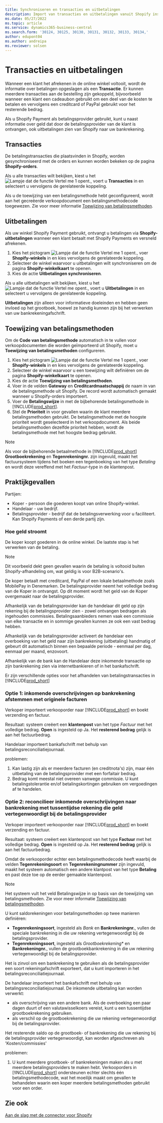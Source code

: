 ```yaml
---
title: Synchroniseren en transacties en uitbetalingen
description: Import van transacties en uitbetalingen vanuit Shopify instellen en uitvoeren.
ms.date: 05/27/2022
ms.topic: article
ms.service: dynamics365-business-central
ms.search.form: '30124, 30125, 30130, 30131, 30132, 30133, 30134,'
author: edupont04
ms.author: andreipa
ms.reviewer: solsen
---
```


# <a name="transactions-and-payouts"></a><a name="transactions-and-payouts"></a><a name="transactions-and-payouts"></a>Transacties en uitbetalingen

Wanneer een klant het afrekenen in de online winkel voltooit, wordt de informatie over betalingen opgeslagen als een **Transactie**. Er kunnen meerdere transacties aan de bestelling zijn gekoppeld, bijvoorbeeld wanneer een klant een cadeaubon gebruikt om een deel van de kosten te betalen en vervolgens een creditcard of PayPal gebruikt voor het resterende bedrag.

Als u Shopify Payment als betalingsprovider gebruikt, kunt u naast informatie over geld dat door de betalingsprovider van de klant is ontvangen, ook uitbetalingen zien van Shopify naar uw bankrekening.

## <a name="transactions"></a><a name="transactions"></a><a name="transactions"></a>Transacties

De betalingstransacties die plaatsvinden in Shopify, worden gesynchroniseerd met de orders en kunnen worden bekeken op de pagina **Shopify-orders**.

Als u alle transacties wilt bekijken, kiest u het ![Lampje dat de functie Vertel me 1 opent.](../media/ui-search/search_small.png "Vertel me wat u wilt doen"), voert u **Transacties** in en selecteert u vervolgens de gerelateerde koppeling.

Als u de toewijzing van een betalingsmethode hebt geconfigureerd, wordt aan het gecreëerde verkoopdocument een betalingsmethodecode toegewezen. Zie voor meer informatie [Toewijzing van betalingsmethoden](#payment-method-mapping).

## <a name="payouts"></a><a name="payouts"></a><a name="payouts"></a>Uitbetalingen

Als uw winkel Shopify Payment gebruikt, ontvangt u betalingen via **Shopify-uitbetalingen** wanneer een klant betaalt met Shopify Payments en versneld afrekenen.

1. Kies het pictogram ![Lampje dat de functie Vertel me 1 opent.](../media/ui-search/search_small.png "Vertel me wat u wilt doen"), voer **Shopify-winkels** in en kies vervolgens de gerelateerde koppeling.
2. Selecteer de winkel waarvoor u uitbetalingen wilt synchroniseren om de pagina **Shopify-winkelkaart** te openen.
3. Kies de actie **Uitbetalingen synchroniseren**.

Als u alle uitbetalingen wilt bekijken, kiest u het ![Lampje dat de functie Vertel me opent.](../media/ui-search/search_small.png "Vertel me wat u wilt doen"), voert u **Uitbetalingen** in en selecteert u vervolgens de gerelateerde koppeling.

**Uitbetalingen** zijn alleen voor informatieve doeleinden en hebben geen invloed op het grootboek, hoewel ze handig kunnen zijn bij het verwerken van uw bankrekeningafschrift.

## <a name="payment-method-mapping"></a><a name="payment-method-mapping"></a><a name="payment-method-mapping"></a>Toewijzing van betalingsmethoden

Om de **Code van betalingsmethode** automatisch in te vullen voor verkoopdocumenten die worden geïmporteerd uit Shopify, moet u **Toewijzing van betalingsmethoden** configureren.

1. Kies het pictogram ![Lampje dat de functie Vertel me 1 opent.](../media/ui-search/search_small.png "Vertel me wat u wilt doen"), voer **Shopify-winkels** in en kies vervolgens de gerelateerde koppeling.
2. Selecteer de winkel waarvoor u een toewijzing wilt definiëren om de pagina **Shopify-winkelkaart** te openen.
3. Kies de actie **Toewijzing van betalingsmethoden**.
4. Voer in de velden **Gateway** en **Creditcardmaatschappij** de naam in van de betalingsmethode uit Shopify. De record wordt automatisch gemaakt wanneer u Shopify-orders importeert.
5. Voer de **Betalingswijze** in met de bijbehorende betalingsmethode in [!INCLUDE[prod_short](../includes/prod_short.md)].
6. Stel de **Prioriteit** in voor gevallen waarin de klant meerdere betalingsmethoden gebruikt. De betalingsmethode met de hoogste prioriteit wordt geselecteerd in het verkoopdocument. Als beide betalingsmethoden dezelfde prioriteit hebben, wordt de betalingsmethode met het hoogste bedrag gebruikt.

> [!NOTE]  
> Als voor de bijbehorende betaalmethode in [!INCLUDE[prod_short](../includes/prod_short.md)] **Grootboekrekening** en **Tegenrekeningnr.** zijn ingevuld, maakt het factuursysteem tijdens het boeken een tegenboeking van het type *Betaling* en wordt deze vereffend met het *Factuur*-type in de klantenpost.

## <a name="use-cases"></a><a name="use-cases"></a><a name="use-cases"></a>Praktijkgevallen
  
Partijen:

* Koper - persoon die goederen koopt van online Shopify-winkel.
* Handelaar - uw bedrijf.
* Betalingsprovider - bedrijf dat de betalingsverwerking voor u faciliteert. Kan Shopify Payments of een derde partij zijn.

### <a name="how-money-flows"></a><a name="how-money-flows"></a><a name="how-money-flows"></a>Hoe geld stroomt

De koper koopt goederen in de online winkel. De laatste stap is het verwerken van de betaling.

>[!NOTE]
> Dit voorbeeld dekt geen gevallen waarin de betaling is voltooid buiten Shopify-afhandeling om, wat geldig is voor B2B-scenario's.
  
De koper betaalt met creditcard, PayPal of een lokale betaalmethode zoals MobilePay in Denemarken. De betalingsprovider neemt het volledige bedrag van de Koper in ontvangst. Op dit moment wordt het geld van de Koper overgemaakt naar de betalingsprovider.

Afhankelijk van de betalingsprovider kan de handelaar dit geld op zijn rekening bij de betalingsprovider zien - zowel ontvangen bedragen als ingehouden commissies. Betalingsaanbieders nemen vaak een commissie van elke transactie en in sommige gevallen kunnen ze ook een vast bedrag hebben.
  
Afhankelijk van de betalingsprovider activeert de handelaar een overboeking van het geld naar zijn bankrekening (uitbetaling) handmatig of gebeurt dit automatisch binnen een bepaalde periode - eenmaal per dag, eenmaal per maand, enzovoort.
  
Afhankelijk van de bank kan de Handelaar deze inkomende transactie op zijn bankrekening zien via internetbankieren of in het bankafschrift.

Er zijn verschillende opties voor het afhandelen van betalingstransacties in [!INCLUDE[prod_short](../includes/prod_short.md)]
  
### <a name="option-1-reconcile-incoming-transfers-to-bank-account-against-original-invoices"></a><a name="option-1-reconcile-incoming-transfers-to-bank-account-against-original-invoices"></a><a name="option-1-reconcile-incoming-transfers-to-bank-account-against-original-invoices"></a>Optie 1: inkomende overschrijvingen op bankrekening afstemmen met originele facturen
  
Verkoper importeert verkooporder naar [!INCLUDE[prod_short](../includes/prod_short.md)] en boekt verzending en factuur.

Resultaat: systeem creëert een **klantenpost** van het type *Factuur* met het volledige bedrag. **Open** is ingesteld op Ja. Het **resterend bedrag** gelijk is aan het factuurbedrag.

Handelaar importeert bankafschrift met behulp van betalingsreconciliatiejournaal.

problemen:

1. Kan lastig zijn als er meerdere facturen (en creditnota's) zijn, maar één uitbetaling van de betalingsprovider met een forfaitair bedrag.
2. Bedrag komt meestal niet overeen vanwege commissie. U kunt betalingstolerantie en/of betalingskortingen gebruiken om vergoedingen af te handelen.

### <a name="option-2-reconcile-incoming-transfers-to-bank-account-against-interim-account-representing-money-at-the-payment-provider"></a><a name="option-2-reconcile-incoming-transfers-to-bank-account-against-interim-account-representing-money-at-the-payment-provider"></a><a name="option-2-reconcile-incoming-transfers-to-bank-account-against-interim-account-representing-money-at-the-payment-provider"></a>Optie 2: reconcilieer inkomende overschrijvingen naar bankrekening met tussentijdse rekening die geld vertegenwoordigt bij de betalingsprovider
  
Verkoper importeert verkooporder naar [!INCLUDE[prod_short](../includes/prod_short.md)] en boekt verzending en factuur.
  
Resultaat: systeem creëert een klantenpost van het type **Factuur** met het volledige bedrag. **Open** is ingesteld op Ja. Het **resterend bedrag** gelijk is aan het factuurbedrag.

Omdat de verkooporder echter een betalingsmethodecode heeft waarbij de velden **Tegenrekeningsoort** en **Tegenrekeningnummer** zijn ingevuld, maakt het systeem automatisch een andere klantpost van het type **Betaling** en past deze toe op de eerder gemaakte klantenpost.

>[!NOTE]
> Het systeem vult het veld Betalingswijze in op basis van de toewijzing van betalingsmethoden. Zie voor meer informatie [Toewijzing van betalingsmethoden](#payment-method-mapping).
  
U kunt saldorekeningen voor betalingsmethoden op twee manieren definiëren:

* **Tegenrekeningsoort**, ingesteld als *Bank* en **Bankrekeningnr.**, vullen de speciale bankrekening in die uw rekening vertegenwoordigt bij de betalingsprovider.
* **Tegenrekeningsoort**, ingesteld als *Grootboekrekening** en **Bankrekeningnr.**, vullen de grootboekbankrekening in die uw rekening vertegenwoordigt bij de betalingsprovider.

Het is zinvol om een bankrekening te gebruiken als de betalingsprovider een soort rekeningafschrift exporteert, dat u kunt importeren in het betalingsreconciliatiejournaal.

De handelaar importeert het bankafschrift met behulp van betalingsreconciliatiejournaal. De inkomende uitbetaling kan worden verwerkt:

* als overschrijving van een andere bank. Als de overboeking een paar dagen duurt of een valutawisselkoers vereist, kunt u een tussentijdse grootboekrekening gebruiken.
* als verschil op de grootboekrekening die uw rekening vertegenwoordigt bij de betalingsprovider.
  
Het resterende saldo op de grootboek- of bankrekening die uw rekening bij de betalingsprovider vertegenwoordigt, kan worden afgeschreven als 'Kosten/commissies'

problemen:

1. U kunt meerdere grootboek- of bankrekeningen maken als u met meerdere betalingsproviders te maken hebt. Verkooporders in [!INCLUDE[prod_short](../includes/prod_short.md)] ondersteunen echter slechts één betalingsmethodecode, wat het moeilijk maakt om gevallen te behandelen waarin een koper meerdere betalingsmethoden gebruikt voor een order.

## <a name="see-also"></a><a name="see-also"></a><a name="see-also"></a>Zie ook

[Aan de slag met de connector voor Shopify](get-started.md)  
